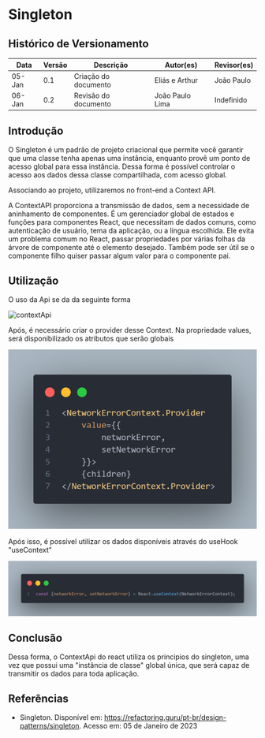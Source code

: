 # Singleton

## Histórico de Versionamento

| Data   | Versão | Descrição            | Autor(es)       | Revisor(es) |
| ------ | ------ | -------------------- | --------------- | ----------- |
| 05-Jan | 0.1    | Criação do documento | Eliás e Arthur  | João Paulo  |
| 06-Jan | 0.2    | Revisão do documento | João Paulo Lima | Indefinido  |

## Introdução

O Singleton é um padrão de projeto criacional que permite você garantir que uma classe tenha apenas uma instância, enquanto provê um ponto de acesso global para essa instância. Dessa forma é possível controlar o acesso aos dados dessa classe compartilhada, com acesso global.

Associando ao projeto, utilizaremos no front-end a Context API.

A ContextAPI proporciona a transmissão de dados, sem a necessidade de aninhamento de componentes. É um gerenciador global de estados e funções para componentes React, que necessitam de dados comuns, como autenticação de usuário, tema da aplicação, ou a língua escolhida. Ele evita um problema comum no React, passar propriedades por várias folhas da árvore de componente até o elemento desejado. Também pode ser útil se o componente filho quiser passar algum valor para o componente pai.

## Utilização

O uso da Api se da da seguinte forma

![contextApi](../../assets/contextApi.png)

Após, é necessário criar o provider desse Context. Na propriedade values, será disponibilizado os atributos que serão globais

![contextProvider](../../../assets/contextProvider.png)

Após isso, é possível utilizar os dados disponíveis através do useHook "useContext"

![useContext](../../../assets/useContext.png)

## Conclusão

Dessa forma, o ContextApi do react utiliza os principios do singleton, uma vez que possui uma "instância de classe" global única, que será capaz de transmitir os dados para toda aplicação.

## Referências

- Singleton. Disponível em: https://refactoring.guru/pt-br/design-patterns/singleton. Acesso em: 05 de Janeiro de 2023
